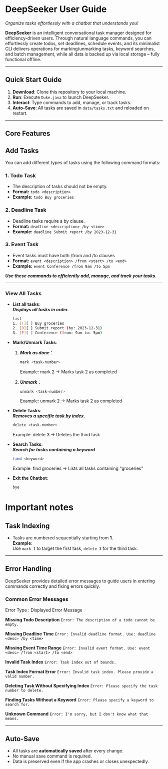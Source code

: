# DeepSeeker User Guide
*Organize tasks effortlessly with a chatbot that understands you!*

**DeepSeeker** is an intelligent conversational task manager designed for efficiency-driven users. Through natural language commands, you can effortlessly create todos, set deadlines, schedule events, and its minimalist CLI delivers operations for marking/unmarking tasks, keyword searches, and batch management, while all data is backed up via local storage – fully functional offline.


---

##  **Quick Start Guide**

1. **Download**: Clone this repository to your local machine.
2. **Run**: Execute `Duke.java` to launch DeepSeeker.
3. **Interact**: Type commands to add, manage, or track tasks.
4. **Auto-Save**: All tasks are saved in `data/tasks.txt` and reloaded on restart.

---

##  **Core Features**
## Add Tasks

You can add different types of tasks using the following command formats:

### 1. Todo Task
- The description of tasks should not be empty.
- **Format:** `todo <description>`
- **Example:** `todo Buy groceries`
  

### 2. Deadline Task
- Deadline tasks require a by <time> clause.
- **Format:** `deadline <description> /by <time>`
- **Example:** `deadline Submit report /by 2023-12-31`
  


### 3. Event Task
- Event tasks must have both /from <start> and /to <end> clauses
- **Format:** `event <description> /from <start> /to <end>`
- **Example:** `event Conference /from 9am /to 5pm`


***Use these commands to efficiently add, manage, and track your tasks.***

---

###  **View All Tasks**
- **List all tasks**:\
  ***Displays all tasks in order.***
  ```bash
  list
  1. [T][ ] Buy groceries
  2. [D][ ] Submit report (by: 2023-12-31)
  3. [E][ ] Conference (from: 9am to: 5pm)
  ```
- **Mark/Unmark Tasks**:
  1. ***Mark as done***： 
      ```bash
      mark <task-number>
      ```
     Example: mark 2 → Marks task 2 as completed

  2. ***Unmark***：
     ```bash
     unmark <task-number>
     ```
     Example: unmark 2 → Marks task 2 as completed

- **Delete Tasks**:\
  ***Removes a specific task by index.***
     ```bash
     delete <task-number>
     ```
    Example: delete 3 → Deletes the third task

- **Search Tasks**:\
  ***Search for tasks containing a keyword***
     ```bash
     find <keyword>
     ```
  Example: find groceries → Lists all tasks containing "groceries"

- **Exit the Chatbot**:
     ```bash
     bye
     ```
# Important notes

## Task Indexing
- Tasks are numbered sequentially starting from **1**.  
  **Example**:  
  Use `mark 1` to target the first task, `delete 3` for the third task.

---

## **Error Handling**

DeepSeeker provides detailed error messages to guide users in entering commands correctly and fixing errors quickly.

### **Common Error Messages**
Error Type : Displayed Error Message 

**Missing Todo Description**  `Error: The description of a todo cannot be empty.` 

**Missing Deadline Time**  `Error: Invalid deadline format. Use: deadline <desc> /by <time>` 

**Missing Event Time Range**  `Error: Invalid event format. Use: event <desc> /from <start> /to <end>` 

**Invalid Task Index**  `Error: Task index out of bounds.` 

**Task Index Format Error**  `Error: Invalid task index. Please provide a valid number.` 

**Deleting Task Without Specifying Index**  `Error: Please specify the task number to delete.` 

**Finding Tasks Without a Keyword**  `Error: Please specify a keyword to search for.` 

**Unknown Command**  `Error: I'm sorry, but I don't know what that means.` 

---

## Auto-Save
- All tasks are **automatically saved** after every change.
- No manual save command is required.
- Data is preserved even if the app crashes or closes unexpectedly.

  
